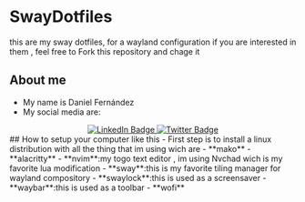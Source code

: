 # SwayDotfiles
this are my sway dotfiles, for a wayland configuration if you are interested in them , feel free to Fork this repository and chage it

## About me
* My name is Daniel Fernández
* My social media are:
<div id="badges" align="center">
  <a href="https://www.linkedin.com/in/daniel-fern%C3%A1ndez-43775723b/">
    <img src="https://img.shields.io/badge/LinkedIn-blue?style=for-the-badge&logo=linkedin&logoColor=white" alt="LinkedIn Badge"/>
  </a>
  <a href="https://twitter.com/dani_freflow">
    <img src="https://img.shields.io/badge/Twitter-blue?style=for-the-badge&logo=twitter&logoColor=white" alt="Twitter Badge"/>
  </a>
</div>
## How to setup your computer like this
- First step is to install a linux distribution with all the thing that im using wich are
- **mako**
- **alacritty**
- **nvim**:my togo text editor , im using Nvchad wich is my favorite lua modification
- **sway**:this is my favorite tiling manager for wayland compository
- **swaylock**:this is used as a screensaver
- **waybar**:this is used as a toolbar
- **wofi**
